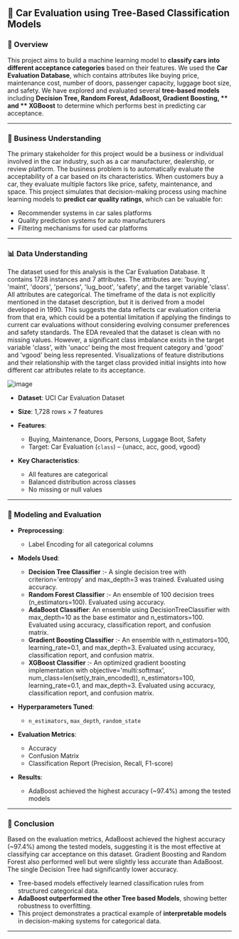 
## 🌲 Car Evaluation using Tree-Based Classification Models

### 🧩 Overview

This project aims to build a machine learning model to **classify cars into different acceptance categories** based on their features. We used the **Car Evaluation Database**, which contains attributes like buying price, maintenance cost, number of doors, passenger capacity, luggage boot size, and safety. We have explored and evaluated several **tree-based models** including **Decision Tree, Random Forest, AdaBoost, Gradient Boosting, ** and ** XGBoost** to determine which performs best in predicting car acceptance.

---

### 💼 Business Understanding

The primary stakeholder for this project would be a business or individual involved in the car industry, such as a car manufacturer, dealership, or review platform. The business problem is to automatically evaluate the acceptability of a car based on its characteristics. When customers buy a car, they evaluate multiple factors like price, safety, maintenance, and space. This project simulates that decision-making process using machine learning models to **predict car quality ratings**, which can be valuable for:

* Recommender systems in car sales platforms
* Quality prediction systems for auto manufacturers
* Filtering mechanisms for used car platforms

---

### 📊 Data Understanding

The dataset used for this analysis is the Car Evaluation Database. It contains 1728 instances and 7 attributes. The attributes are: 'buying', 'maint', 'doors', 'persons', 'lug_boot', 'safety', and the target variable 'class'. All attributes are categorical.
The timeframe of the data is not explicitly mentioned in the dataset description, but it is derived from a model developed in 1990. This suggests the data reflects car evaluation criteria from that era, which could be a potential limitation if applying the findings to current car evaluations without considering evolving consumer preferences and safety standards.
The EDA revealed that the dataset is clean with no missing values. However, a significant class imbalance exists in the target variable 'class', with 'unacc' being the most frequent category and 'good' and 'vgood' being less represented. Visualizations of feature distributions and their relationship with the target class provided initial insights into how different car attributes relate to its acceptance.

![image](https://github.com/user-attachments/assets/bf8b19ee-07b7-484d-83d2-769137f38ab8)


* **Dataset**: UCI Car Evaluation Dataset
* **Size**: 1,728 rows × 7 features
* **Features**:

  * Buying, Maintenance, Doors, Persons, Luggage Boot, Safety
  * Target: Car Evaluation (`class`) – {unacc, acc, good, vgood}
* **Key Characteristics**:

  * All features are categorical
  * Balanced distribution across classes
  * No missing or null values

---

### 🤖 Modeling and Evaluation

* **Preprocessing**:

  * Label Encoding for all categorical columns
* **Models Used**:

  * **Decision Tree Classifier** :- A single decision tree with criterion='entropy' and max_depth=3 was trained. Evaluated using accuracy.
  * **Random Forest Classifier** :- An ensemble of 100 decision trees (n_estimators=100). Evaluated using accuracy.
  * **AdaBoost Classifier**: An ensemble using DecisionTreeClassifier with max_depth=10 as the base estimator and n_estimators=100. Evaluated using accuracy, classification report, and confusion matrix.
  * **Gradient Boosting Classifier** :- An ensemble with n_estimators=100, learning_rate=0.1, and max_depth=3. Evaluated using accuracy, classification report, and confusion matrix.
  * **XGBoost Classifier** :- An optimized gradient boosting implementation with objective='multi:softmax', num_class=len(set(y_train_encoded)), n_estimators=100, learning_rate=0.1, and max_depth=3. Evaluated using accuracy, classification report, and confusion matrix.


* **Hyperparameters Tuned**:

  * `n_estimators`, `max_depth`, `random_state`
* **Evaluation Metrics**:

  * Accuracy
  * Confusion Matrix
  * Classification Report (Precision, Recall, F1-score)
* **Results**:

  * AdaBoost achieved the highest accuracy (~97.4%) among the tested models

---

### 📌 Conclusion

Based on the evaluation metrics, AdaBoost achieved the highest accuracy (~97.4%) among the tested models, suggesting it is the most effective at classifying car acceptance on this dataset. Gradient Boosting and Random Forest also performed well but were slightly less accurate than AdaBoost. The single Decision Tree had significantly lower accuracy.

* Tree-based models effectively learned classification rules from structured categorical data.
* **AdaBoost outperformed the other Tree based Models**, showing better robustness to overfitting.
* This project demonstrates a practical example of **interpretable models** in decision-making systems for categorical data.

---
